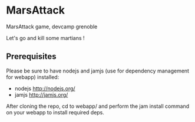 MarsAttack
==========

MarsAttack game, devcamp grenoble

Let's go and kill some martians !

## Prerequisites ##

Please be sure to have nodejs and jamjs (use for dependency management for webapp) installed:
*   nodejs http://nodejs.org/
*   jamjs http://jamjs.org/

After cloning the repo, cd to webapp/ and perform the jam install command on your webapp to install required deps.
